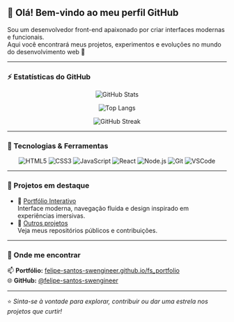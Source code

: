 ## 👋 Olá! Bem-vindo ao meu perfil GitHub

Sou um desenvolvedor front-end apaixonado por criar interfaces modernas e funcionais.  
Aqui você encontrará meus projetos, experimentos e evoluções no mundo do desenvolvimento web 🚀  

---

### ⚡ Estatísticas do GitHub

<div align="center">

![GitHub Stats](https://github-readme-stats.vercel.app/api?username=felipe-santos-swengineer&show_icons=true&theme=tokyonight&hide_border=true&count_private=true)

![Top Langs](https://github-readme-stats.vercel.app/api/top-langs/?username=felipe-santos-swengineer&layout=compact&theme=tokyonight&hide_border=true)

![GitHub Streak](https://github-readme-streak-stats.herokuapp.com/?user=felipe-santos-swengineer&theme=tokyonight&hide_border=true)

</div>

---

### 🧠 Tecnologias & Ferramentas

<div align="center">

![HTML5](https://img.shields.io/badge/HTML5-E34F26?style=for-the-badge&logo=html5&logoColor=white)
![CSS3](https://img.shields.io/badge/CSS3-1572B6?style=for-the-badge&logo=css3&logoColor=white)
![JavaScript](https://img.shields.io/badge/JavaScript-F7DF1E?style=for-the-badge&logo=javascript&logoColor=black)
![React](https://img.shields.io/badge/React-20232A?style=for-the-badge&logo=react&logoColor=61DAFB)
![Node.js](https://img.shields.io/badge/Node.js-43853D?style=for-the-badge&logo=node.js&logoColor=white)
![Git](https://img.shields.io/badge/Git-F05032?style=for-the-badge&logo=git&logoColor=white)
![VSCode](https://img.shields.io/badge/VSCode-007ACC?style=for-the-badge&logo=visual-studio-code&logoColor=white)

</div>

---

### 🌟 Projetos em destaque

- 🎨 [Portfólio Interativo](https://felipe-santos-swengineer.github.io/fs_portfolio)  
  Interface moderna, navegação fluida e design inspirado em experiências imersivas.
- 🧩 [Outros projetos](https://github.com/felipe-santos-swengineer?tab=repositories)  
  Veja meus repositórios públicos e contribuições.

---

### 💬 Onde me encontrar

📫 **Portfólio:** [felipe-santos-swengineer.github.io/fs_portfolio](https://felipe-santos-swengineer.github.io/fs_portfolio)  
🌐 **GitHub:** [@felipe-santos-swengineer](https://github.com/felipe-santos-swengineer)

---

⭐ *Sinta-se à vontade para explorar, contribuir ou dar uma estrela nos projetos que curtir!*
